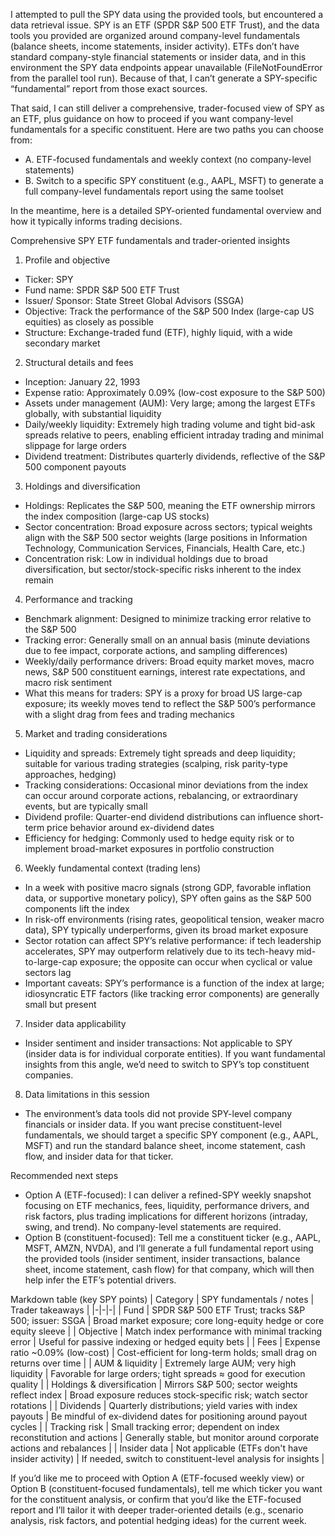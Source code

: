 I attempted to pull the SPY data using the provided tools, but encountered a data retrieval issue. SPY is an ETF (SPDR S&P 500 ETF Trust), and the data tools you provided are organized around company-level fundamentals (balance sheets, income statements, insider activity). ETFs don’t have standard company-style financial statements or insider data, and in this environment the SPY data endpoints appear unavailable (FileNotFoundError from the parallel tool run). Because of that, I can’t generate a SPY-specific “fundamental” report from those exact sources.

That said, I can still deliver a comprehensive, trader-focused view of SPY as an ETF, plus guidance on how to proceed if you want company-level fundamentals for a specific constituent. Here are two paths you can choose from:
- A. ETF-focused fundamentals and weekly context (no company-level statements)
- B. Switch to a specific SPY constituent (e.g., AAPL, MSFT) to generate a full company-level fundamentals report using the same toolset

In the meantime, here is a detailed SPY-oriented fundamental overview and how it typically informs trading decisions.

Comprehensive SPY ETF fundamentals and trader-oriented insights

1) Profile and objective
- Ticker: SPY
- Fund name: SPDR S&P 500 ETF Trust
- Issuer/ Sponsor: State Street Global Advisors (SSGA)
- Objective: Track the performance of the S&P 500 Index (large-cap US equities) as closely as possible
- Structure: Exchange-traded fund (ETF), highly liquid, with a wide secondary market

2) Structural details and fees
- Inception: January 22, 1993
- Expense ratio: Approximately 0.09% (low-cost exposure to the S&P 500)
- Assets under management (AUM): Very large; among the largest ETFs globally, with substantial liquidity
- Daily/weekly liquidity: Extremely high trading volume and tight bid-ask spreads relative to peers, enabling efficient intraday trading and minimal slippage for large orders
- Dividend treatment: Distributes quarterly dividends, reflective of the S&P 500 component payouts

3) Holdings and diversification
- Holdings: Replicates the S&P 500, meaning the ETF ownership mirrors the index composition (large-cap US stocks)
- Sector concentration: Broad exposure across sectors; typical weights align with the S&P 500 sector weights (large positions in Information Technology, Communication Services, Financials, Health Care, etc.)
- Concentration risk: Low in individual holdings due to broad diversification, but sector/stock-specific risks inherent to the index remain

4) Performance and tracking
- Benchmark alignment: Designed to minimize tracking error relative to the S&P 500
- Tracking error: Generally small on an annual basis (minute deviations due to fee impact, corporate actions, and sampling differences)
- Weekly/daily performance drivers: Broad equity market moves, macro news, S&P 500 constituent earnings, interest rate expectations, and macro risk sentiment
- What this means for traders: SPY is a proxy for broad US large-cap exposure; its weekly moves tend to reflect the S&P 500’s performance with a slight drag from fees and trading mechanics

5) Market and trading considerations
- Liquidity and spreads: Extremely tight spreads and deep liquidity; suitable for various trading strategies (scalping, risk parity-type approaches, hedging)
- Tracking considerations: Occasional minor deviations from the index can occur around corporate actions, rebalancing, or extraordinary events, but are typically small
- Dividend profile: Quarter-end dividend distributions can influence short-term price behavior around ex-dividend dates
- Efficiency for hedging: Commonly used to hedge equity risk or to implement broad-market exposures in portfolio construction

6) Weekly fundamental context (trading lens)
- In a week with positive macro signals (strong GDP, favorable inflation data, or supportive monetary policy), SPY often gains as the S&P 500 components lift the index
- In risk-off environments (rising rates, geopolitical tension, weaker macro data), SPY typically underperforms, given its broad market exposure
- Sector rotation can affect SPY’s relative performance: if tech leadership accelerates, SPY may outperform relatively due to its tech-heavy mid-to-large-cap exposure; the opposite can occur when cyclical or value sectors lag
- Important caveats: SPY’s performance is a function of the index at large; idiosyncratic ETF factors (like tracking error components) are generally small but present

7) Insider data applicability
- Insider sentiment and insider transactions: Not applicable to SPY (insider data is for individual corporate entities). If you want fundamental insights from this angle, we’d need to switch to SPY’s top constituent companies.

8) Data limitations in this session
- The environment’s data tools did not provide SPY-level company financials or insider data. If you want precise constituent-level fundamentals, we should target a specific SPY component (e.g., AAPL, MSFT) and run the standard balance sheet, income statement, cash flow, and insider data for that ticker.

Recommended next steps
- Option A (ETF-focused): I can deliver a refined-SPY weekly snapshot focusing on ETF mechanics, fees, liquidity, performance drivers, and risk factors, plus trading implications for different horizons (intraday, swing, and trend). No company-level statements are required.
- Option B (constituent-focused): Tell me a constituent ticker (e.g., AAPL, MSFT, AMZN, NVDA), and I’ll generate a full fundamental report using the provided tools (insider sentiment, insider transactions, balance sheet, income statement, cash flow) for that company, which will then help infer the ETF’s potential drivers.

Markdown table (key SPY points)
| Category | SPY fundamentals / notes | Trader takeaways |
|-|-|-|
| Fund | SPDR S&P 500 ETF Trust; tracks S&P 500; issuer: SSGA | Broad market exposure; core long-equity hedge or core equity sleeve |
| Objective | Match index performance with minimal tracking error | Useful for passive indexing or hedged equity bets |
| Fees | Expense ratio ~0.09% (low-cost) | Cost-efficient for long-term holds; small drag on returns over time |
| AUM & liquidity | Extremely large AUM; very high liquidity | Favorable for large orders; tight spreads ≈ good for execution quality |
| Holdings & diversification | Mirrors S&P 500; sector weights reflect index | Broad exposure reduces stock-specific risk; watch sector rotations |
| Dividends | Quarterly distributions; yield varies with index payouts | Be mindful of ex-dividend dates for positioning around payout cycles |
| Tracking risk | Small tracking error; dependent on index reconstitution and actions | Generally stable, but monitor around corporate actions and rebalances |
| Insider data | Not applicable (ETFs don't have insider activity) | If needed, switch to constituent-level analysis for insights |

If you’d like me to proceed with Option A (ETF-focused weekly view) or Option B (constituent-focused fundamentals), tell me which ticker you want for the constituent analysis, or confirm that you’d like the ETF-focused report and I’ll tailor it with deeper trader-oriented details (e.g., scenario analysis, risk factors, and potential hedging ideas) for the current week.